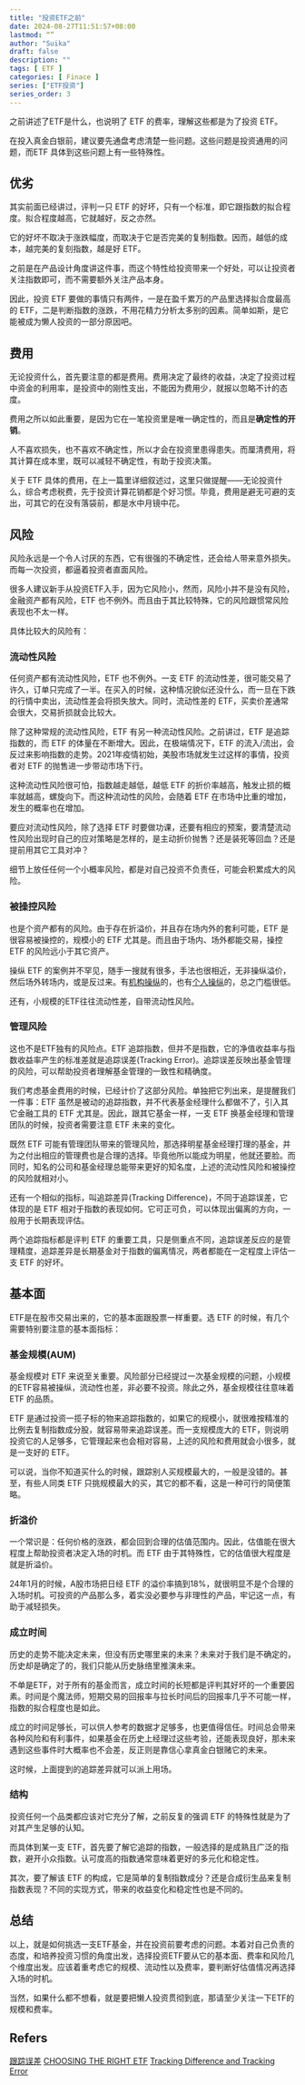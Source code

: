 ```yaml
---
title: "投资ETF之前"
date: 2024-08-27T11:51:57+08:00
lastmod: “”
author: "Suika"
draft: false
description: ""
tags: [ ETF ]
categories: [ Finace ]
series: ["ETF投资"]
series_order: 3
---
```


之前讲述了ETF是什么，也说明了 ETF 的费率，理解这些都是为了投资 ETF。  

在投入真金白银前，建议要先通盘考虑清楚一些问题。这些问题是投资通用的问题，而ETF 具体到这些问题上有一些特殊性。  

## 优劣
其实前面已经讲过，评判一只 ETF 的好坏，只有一个标准，即它跟指数的拟合程度。拟合程度越高，它就越好，反之亦然。  

它的好坏不取决于涨跌幅度，而取决于它是否完美的复制指数。因而，越低的成本，越完美的复刻指数，越是好 ETF。  

之前是在产品设计角度讲这件事，而这个特性给投资带来一个好处，可以让投资者关注指数即可，而不需要额外关注产品本身。  

因此，投资 ETF 要做的事情只有两件，一是在盈千累万的产品里选择拟合度最高的 ETF，二是判断指数的涨跌，不用花精力分析太多别的因素。简单如斯，是它能被成为懒人投资的一部分原因吧。  

## 费用
无论投资什么，首先要注意的都是费用。费用决定了最终的收益，决定了投资过程中资金的利用率，是投资中的刚性支出，不能因为费用少，就报以忽略不计的态度。  

费用之所以如此重要，是因为它在一笔投资里是唯一确定性的，而且是**确定性的开销**。  

人不喜欢损失，也不喜欢不确定性，所以才会在投资里患得患失。而厘清费用，将其计算在成本里，既可以减轻不确定性，有助于投资决策。  

关于 ETF 具体的费用，在上一篇里详细叙述过，这里只做提醒——无论投资什么，综合考虑税费，先于投资计算花销都是个好习惯。毕竟，费用是避无可避的支出，可其它的在没有落袋前，都是水中月镜中花。  

## 风险
风险永远是一个令人讨厌的东西，它有很强的不确定性，还会给人带来意外损失。而每一次投资，都逼着投资者直面风险。  

很多人建议新手从投资ETF入手，因为它风险小，然而，风险小并不是没有风险，金融资产都有风险，ETF 也不例外。而且由于其比较特殊，它的风险跟惯常风险表现也不太一样。  

具体比较大的风险有：    

### 流动性风险
任何资产都有流动性风险，ETF 也不例外。一支 ETF 的流动性差，很可能交易了许久，订单只完成了一半。在买入的时候，这种情况貌似还没什么，而一旦在下跌的行情中卖出，流动性差会将损失放大。同时，流动性差的 ETF，买卖价差通常会很大，交易折损就会比较大。  

除了这种常规的流动性风险，ETF 有另一种流动性风险。之前讲过，ETF 是追踪指数的，而 ETF 的体量在不断增大。因此，在极端情况下，ETF 的流入/流出，会反过来影响指数的走势。2021年疫情初始，美股市场就发生过这样的事情，投资者对 ETF 的抛售进一步带动市场下行。  

这种流动性风险很可怕，指数越走越低，越低 ETF 的折价率越高，触发止损的概率就越高，螺旋向下。而这种流动性的风险，会随着 ETF 在市场中比重的增加，发生的概率也在增加。  

要应对流动性风险，除了选择 ETF 时要做功课，还要有相应的预案，要清楚流动性风险出现时自己的应对策略是怎样的，是主动折价抛售？还是装死等回血？还是提前用其它工具对冲？  

细节上放任任何一个小概率风险，都是对自己投资不负责任，可能会积累成大的风险。

### 被操控风险
也是个资产都有的风险。由于存在折溢价，并且存在场内外的套利可能，ETF 是很容易被操控的，规模小的 ETF 尤其是。而且由于场内、场外都能交易，操控 ETF 的风险远小于其它资产。  

操纵 ETF 的案例并不罕见，随手一搜就有很多，手法也很相近，无非操纵溢价，然后场外转场内，或是反过来。有[机构操纵](https://www.sohu.com/a/259870119_100095661)的，也有[个人操纵](http://www.csrc.gov.cn/csrc/c101928/c1042503/content.shtml)的，总之门槛很低。   

还有，小规模的ETF往往流动性差，自带流动性风险。  

### 管理风险
这也不是ETF独有的风险点。ETF 追踪指数，但并不是指数，它的净值收益率与指数收益率产生的标准差就是追踪误差(Tracking Error)。追踪误差反映出基金管理的风险，可以帮助投资者理解基金管理的一致性和精确度。  

我们考虑基金费用的时候，已经计价了这部分风险。单独把它列出来，是提醒我们一件事：ETF 虽然是被动的追踪指数，并不代表基金经理什么都做不了，引入其它金融工具的 ETF 尤其是。因此，跟其它基金一样，一支 ETF 换基金经理和管理团队的时候，投资者需要注意 ETF 未来的变化。  

既然 ETF 可能有管理团队带来的管理风险，那选择明星基金经理打理的基金，并为之付出相应的管理费也是合理的选择。毕竟他所以能成为明星，他就还要脸。而同时，知名的公司和基金经理总能带来更好的知名度，上述的流动性风险和被操控的风险就相对小。  

还有一个相似的指标，叫追踪差异(Tracking Difference)，不同于追踪误差，它体现的是 ETF 相对于指数的表现如何。它可正可负，可以体现出偏离的方向，一般用于长期表现评估。  

两个追踪指标都是评判 ETF 的重要工具，只是侧重点不同，追踪误差反应的是管理精度，追踪差异是长期基金对于指数的偏离情况，两者都能在一定程度上评估一支 ETF 的好坏。    

## 基本面
ETF是在股市交易出来的，它的基本面跟股票一样重要。选 ETF 的时候，有几个需要特别要注意的基本面指标：  

### 基金规模(AUM)
基金规模对 ETF 来说至关重要。风险部分已经提过一次基金规模的问题，小规模的ETF容易被操纵，流动性也差，非必要不投资。除此之外，基金规模往往意味着 ETF 的品质。  

ETF 是通过投资一揽子标的物来追踪指数的，如果它的规模小，就很难按精准的比例去复制指数成分股，就容易带来追踪误差。而一支规模庞大的 ETF，则说明投资它的人足够多，它管理起来也会相对容易，上述的风险和费用就会小很多，就是一支好的 ETF。  

可以说，当你不知道买什么的时候，跟踪别人买规模最大的，一般是没错的。甚至，有些人同类 ETF 只挑规模最大的买，其它的都不看，这是一种可行的简便策略。  

### 折溢价
一个常识是：任何价格的涨跌，都会回到合理的估值范围内。因此，估值能在很大程度上帮助投资者决定入场的时机。而 ETF 由于其特殊性，它的估值很大程度是就是折溢价。  

24年1月的时候，A股市场把日经 ETF 的溢价率搞到18%，就很明显不是个合理的入场时机。可投资的产品那么多，着实没必要参与非理性的产品，牢记这一点，有助于减轻损失。  

### 成立时间
历史的走势不能决定未来，但没有历史哪里来的未来？未来对于我们是不确定的，历史却是确定了的，我们只能从历史脉络里推演未来。  

不单是ETF，对于所有的基金而言，成立时间的长短都是评判其好坏的一个重要因素。时间是个魔法师，短期交易的回报率与拉长时间后的回报率几乎不可能一样，指数的拟合程度也是如此。  

成立的时间足够长，可以供人参考的数据才足够多，也更值得信任。时间总会带来各种风险和有利事件，如果基金在历史上经理过这些考验，还能表现良好，那未来遇到这些事件时大概率也不会差，反正则是靠信心拿真金白银赌它的未来。  

这时候，上面提到的追踪差异就可以派上用场。  

### 结构
投资任何一个品类都应该对它充分了解，之前反复的强调 ETF 的特殊性就是为了对其产生足够的认知。  

而具体到某一支 ETF，首先要了解它追踪的指数，一般选择的是成熟且广泛的指数，避开小众指数。认可度高的指数通常意味着更好的多元化和稳定性。  

其次，要了解该 ETF 的构成，它是简单的复制指数成分？还是合成衍生品来复制指数表现？不同的实现方式，带来的收益变化和稳定性也是不同的。  


## 总结
以上，就是如何挑选一支ETF基金，并在投资前要考虑的问题。本着对自己负责的态度，和培养投资习惯的角度出发，选择投资ETF要从它的基本面、费率和风险几个维度出发。应该着重考虑它的规模、流动性以及费率，要判断好估值情况再选择入场的时机。  

当然，如果什么都不想看，就是要把懒人投资贯彻到底，那请至少关注一下ETF的规模和费率。  

## Refers
[跟踪误差](https://wiki.mbalib.com/wiki/跟踪误差)
[CHOOSING THE RIGHT ETF](https://www.blackrock.com/americas-offshore/en/education/etf/choosing-the-right-etf)
[Tracking Difference and Tracking Error](https://www.morningstar.com/business/insights/blog/funds/etf-tracking-difference-error?elqcampaignid=1616#what-contributes-to-etf-tracking-difference-and-tracking-error)